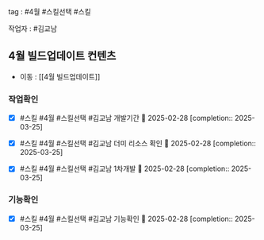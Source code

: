 
tag : #4월  #스킬선택    #스킬 

작업자 : #김교남  

## 4월 빌드업데이트 컨텐츠
- 이동 : [[4월 빌드업데이트]]



### 작업확인
- [x] #스킬  #4월  #스킬선택   #김교남  개발기간 📅 2025-02-28  [completion:: 2025-03-25]
- [x] #스킬  #4월  #스킬선택   #김교남  더미 리소스 확인 📅 2025-02-28  [completion:: 2025-03-25]
- [x] #스킬  #4월  #스킬선택   #김교남  1차개발  📅 2025-02-28  [completion:: 2025-03-25]


### 기능확인
- [x] #스킬  #4월  #스킬선택    #김교남  기능확인  📅 2025-02-28  [completion:: 2025-03-25]